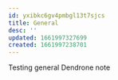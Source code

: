 ```yaml
---
id: yxibkc6gv4pmbgl13t7sjcs
title: General
desc: ''
updated: 1661997327699
created: 1661997238701
---
```

Testing general Dendrone note